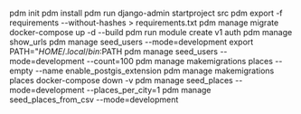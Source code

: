 pdm init
pdm install
pdm run django-admin startproject src
pdm export -f requirements --without-hashes > requirements.txt
pdm manage migrate
docker-compose up -d --build
pdm run module create v1 auth
pdm manage show_urls
pdm manage seed_users --mode=development
export PATH="$HOME/.local/bin:$PATH
pdm manage seed_users --mode=development --count=100
pdm manage makemigrations places --empty --name enable_postgis_extension
pdm manage makemigrations places
docker-compose down -v
pdm manage seed_places --mode=development --places_per_city=1
pdm manage seed_places_from_csv --mode=development